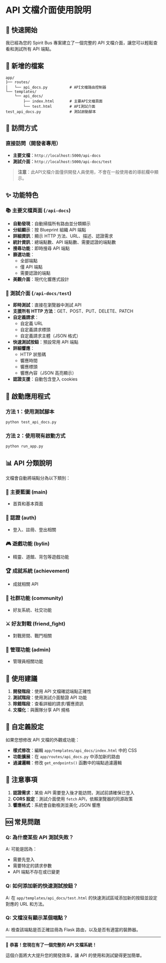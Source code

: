 # API 文檔介面使用說明

## 🚀 快速開始

我已經為您的 Spirit Bus 專案建立了一個完整的 API 文檔介面，讓您可以輕鬆查看和測試所有 API 端點。

## 📁 新增的檔案

```
app/
├── routes/
│   └── api_docs.py          # API文檔路由控制器
└── templates/
    └── api_docs/
        ├── index.html       # 主要API文檔頁面
        └── test.html        # API測試介面
test_api_docs.py             # 測試啟動腳本
```

## 🔗 訪問方式

### 直接訪問（開發者專用）
- **主要文檔**：`http://localhost:5000/api-docs`
- **測試介面**：`http://localhost:5000/api-docs/test`

> **注意**：此API文檔介面僅供開發人員使用，不會在一般使用者的導航欄中顯示。

## ✨ 功能特色

### 📚 主要文檔頁面 (`/api-docs`)
- **自動發現**：自動掃描所有路由並分類顯示
- **分組顯示**：按 Blueprint 組織 API 端點
- **詳細資訊**：顯示 HTTP 方法、URL、描述、認證需求
- **統計資訊**：總端點數、API 端點數、需要認證的端點數
- **搜尋功能**：即時搜尋 API 端點
- **篩選功能**：
  - 全部端點
  - 僅 API 端點
  - 需要認證的端點
- **美觀介面**：現代化響應式設計

### 🧪 測試介面 (`/api-docs/test`)
- **即時測試**：直接在瀏覽器中測試 API
- **支援所有 HTTP 方法**：GET、POST、PUT、DELETE、PATCH
- **自定義請求**：
  - 自定義 URL
  - 自定義請求標頭
  - 自定義請求主體（JSON 格式）
- **快速測試按鈕**：預設常用 API 端點
- **詳細響應**：
  - HTTP 狀態碼
  - 響應時間
  - 響應標頭
  - 響應內容（JSON 高亮顯示）
- **認證支援**：自動包含登入 cookies

## 🚀 啟動應用程式

### 方法 1：使用測試腳本
```bash
python test_api_docs.py
```

### 方法 2：使用現有啟動方式
```bash
python run_app.py
```

## 📊 API 分類說明

文檔會自動將端點分為以下類別：

### 🔷 主要藍圖 (main)
- 首頁和基本頁面

### 🔐 認證 (auth)
- 登入、註冊、登出相關

### 🎮 遊戲功能 (bylin)
- 精靈、道館、背包等遊戲功能

### 🏆 成就系統 (achievement)
- 成就相關 API

### 👥 社群功能 (community)
- 好友系統、社交功能

### ⚔️ 好友對戰 (friend_fight)
- 對戰房間、戰鬥相關

### 👑 管理功能 (admin)
- 管理員相關功能

## 🎯 使用建議

1. **開發階段**：使用 API 文檔確認端點正確性
2. **測試階段**：使用測試介面驗證 API 功能
3. **除錯階段**：查看詳細的請求/響應資訊
4. **文檔化**：與團隊分享 API 規格

## 🔧 自定義設定

如果您想修改 API 文檔的外觀或功能：

- **樣式修改**：編輯 `app/templates/api_docs/index.html` 中的 CSS
- **功能擴展**：在 `app/routes/api_docs.py` 中添加新的路由
- **過濾邏輯**：修改 `get_endpoints()` 函數中的端點過濾邏輯

## 📝 注意事項

1. **認證需求**：某些 API 需要登入後才能訪問，測試前請確保已登入
2. **CORS 設定**：測試介面使用 `fetch` API，依賴瀏覽器的同源政策
3. **響應格式**：系統會自動檢測並美化 JSON 響應

## 🆘 常見問題

### Q: 為什麼某些 API 測試失敗？
A: 可能是因為：
- 需要先登入
- 需要特定的請求參數
- API 端點不存在或已變更

### Q: 如何添加新的快速測試按鈕？
A: 在 `app/templates/api_docs/test.html` 的快速測試區域添加新的按鈕並設定對應的 URL 和方法。

### Q: 文檔沒有顯示某個端點？
A: 檢查該端點是否正確註冊為 Flask 路由，以及是否有適當的裝飾器。

---

🎉 **恭喜！您現在有了一個完整的 API 文檔系統！**

這個介面將大大提升您的開發效率，讓 API 的使用和測試變得更加簡單。
